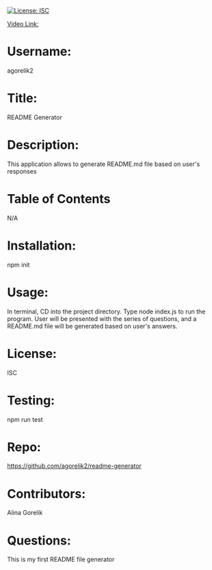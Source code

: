 [![License: ISC](https://img.shields.io/badge/License-ISC-blue.svg)](https://opensource.org/licenses/ISC)

[Video Link:](https://drive.google.com/file/d/10WWp1h-tNzYqH-dh3oaEqPmg7OyyrOzb/preview")

# Username:

agorelik2

# Title:

README Generator

# Description:

This application allows to generate README.md file based on user's responses

# Table of Contents

N/A

# Installation:

npm init

# Usage:

In terminal, CD into the project directory. Type node index.js to run the program. User will be presented with the series of questions, and a README.md file will be generated based on user's answers.

# License:

ISC

# Testing:

npm run test

# Repo:

https://github.com/agorelik2/readme-generator

# Contributors:

Alina Gorelik

# Questions:

This is my first README file generator
